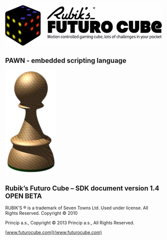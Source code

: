 # ![](/assets/logo.jpg)

## PAWN - embedded scripting language

![](/assets/Pawn_logo.png)

## Rubik’s Futuro Cube – SDK document version 1.4 OPEN BETA

RUBIK’S ® is a trademark of Seven Towns Ltd. Used under license. All Rights Reserved. Copyright © 2010

Princip a.s., Copyright © 2013 Princip a.s., All Rights Reserved.

[www.futurocube.com](/www.futurocube.com)

